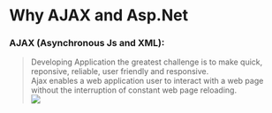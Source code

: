 # Why AJAX and Asp.Net

### AJAX (Asynchronous Js and XML): <br/>
> Developing Application the greatest challenge is to make quick, reponsive, reliable, user friendly and responsive. <br/>
> Ajax enables a web application user to interact with a web page without the interruption of constant web page reloading. <br/>
> <img src = "https://miro.medium.com/v2/format:webp/1*V5syja2casc0gCuu9zKV5g.png">
